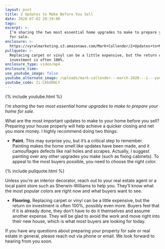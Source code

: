 ```yaml
---
layout: post
title: 2 Updates to Make Before You Sell
date: 2020-07-02 20:19:00
tags:
excerpt: >-
  I’m sharing the two most essential home upgrades to make to prepare your home
  for sale.
enclosure: >-
  https://vyralmarketing.s3.amazonaws.com/Mark+Callender/2+Updates+to+Make+Before+You+Sell.mp4
pullquote: >-
  Replacing carpet or vinyl can be a little expensive, but the return on
  investment is often 100%.
enclosure_type: video/mp4
enclosure_time:
use_youtube_image: false
youtube_alternate_image: /uploads/mark-callender---march-2020---1---youtube.jpg
youtube_code: Zi-LRbO6NLY
---
```


{% include youtube.html %}

*I’m sharing the two most essential home upgrades to make to prepare your home for sale.*

What are the most important updates to make to your home before you sell? Preparing your house properly will help achieve a quicker closing and net you more money. I highly recommend doing two things:

* **Paint.** This may surprise you, but it’s a critical step to remember. Painting makes the home smell like updates have been made, and it camouflages defects like nail holes and scrapes. Actually, I suggest painting over any other upgrades you make (such as fixing cabinets). To appeal to the most buyers possible, you need to choose the right color.

{% include pullquote.html %}

Unless you’re an interior decorator, reach out to your real estate agent or a local paint store such as Sherwin-Williams to help you. They’ll know what the most popular colors are right now and what buyers want to see.&nbsp;

* **Flooring.** Replacing carpet or vinyl can be a little expensive, but the return on investment is often 100%, possibly even more. Buyers feel that if it is already done, they don’t have to do it themselves and assume another expense. They will be glad to avoid the work and move right into their new house, which is what most buyers are looking for today.&nbsp;

If you have any questions about preparing your property for sale or real estate in general, please reach out via phone or email. We look forward to hearing from you soon.&nbsp;